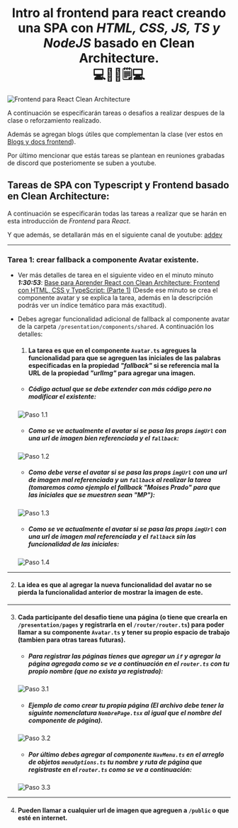 <h1 style="text-align: center;">
  Intro al frontend para react creando una SPA con <em>HTML, CSS, JS, TS y NodeJS</em> basado en Clean Architecture.
  <br>
  💻📂📖🗒️💻
</h1>

![Frontend para React Clean Architecture](./public/images/frontend_para_react_clean_architecture.png)

A continuación se especificarán tareas o desafios a realizar despues de la clase o reforzamiento realizado. 

Además se agregan blogs útiles que complementan la clase (ver estos en [Blogs y docs frontend](./README-BLOGS.md)).

Por último mencionar que estás tareas se plantean en reuniones grabadas de discord que posteriomente se suben a youtube.


## Tareas de SPA con Typescript y Frontend basado en Clean Architecture:
A continuación se especificarán todas las tareas a realizar que se harán en esta introducción de
_Frontend_ para _React_. 

Y que además, se detallarán más en el siguiente canal de youtube: [addev](https://www.youtube.com/@addevmoises)

___

### **Tarea 1:** crear fallback a componente Avatar existente.
- Ver más detalles de tarea en el siguiente video en el minuto minuto **_1:30:53_**: [Base para Aprender React con Clean Architecture: Frontend con HTML, CSS y TypeScript: (Parte 1)](https://youtu.be/TNFrjhVi7uo?si=kfVjQPrR8kZqTwlD) (Desde ese minuto se crea el componente avatar y se explica la tarea, además en la descripción podrás ver un índice temático para más exactitud).

- Debes agregar funcionalidad adicional de fallback al componente avatar de la carpeta `/presentation/components/shared`. A continuación los detalles: 


  1. #### La tarea es que en el componente `Avatar.ts` agregues la funcionalidad para que se agreguen las iniciales de las palabras especificadas en la propiedad *_"fallback"_* si se referencia mal la URL de la propiedad *_"urlImg"_* para agregar una imagen.
    - ##### Código actual que se debe extender con más código pero no modificar el existente:
    ![Paso 1.1](./public/images/tarea1-paso1_1.png)

    - ##### Como se ve actualmente el avatar si se pasa las props `imgUrl` con una url de imagen bien referenciada y el `fallback`:
    ![Paso 1.2](./public/images/tarea1-paso1_2.png)

    - ##### Como debe verse el avatar si se pasa las props `imgUrl` con una url de imagen mal referenciada y un `fallback` al realizar la tarea (tomaremos como ejemplo el fallback _"Moises Prado"_ para que las iniciales que se muestren sean _"MP"_):
    ![Paso 1.3](./public/images/tarea1-paso1_3.png)

    - ##### Como se ve actualmente el avatar si se pasa las props `imgUrl` con una url de imagen mal referenciada y el `fallback` sin las funcionalidad de las iniciales:
    ![Paso 1.4](./public/images/tarea1-paso1_4.png)

___

  2. #### La idea es que al agregar la nueva funcionalidad del avatar no se pierda la funcionalidad anterior de mostrar la imagen de este.

___

  3. #### Cada participante del desafio tiene una página (o tiene que crearla en `/presentation/pages` y registrarla en el `/router/router.ts`) para poder llamar a su componente `Avatar.ts` y tener su propio espacio de trabajo (tambien para otras tareas futuras).
      - ##### Para registrar las páginas tienes que agregar un `if` y agregar la página agregada como se ve a continuación en el `router.ts` con tu propio nombre (que no exista ya registrado):
      ![Paso 3.1](./public/images/tarea1-paso3_1.png)

      - ##### Ejemplo de como crear tu propia página (El archivo debe tener la siguinte nomenclatura `NombrePage.tsx` al igual que el nombre del componente de página).
      ![Paso 3.2](./public/images/tarea1-paso3_2.png)

      - ##### Por último debes agregar al componente `NavMenu.ts` en el arreglo de objetos `menuOptions.ts` tu nombre y ruta de página que registraste en el `router.ts` como se ve a continuación:
      ![Paso 3.3](./public/images/tarea1-paso3_3.png)

___    

  4. #### Pueden llamar a cualquier url de imagen que agreguen a `/public` o que esté en internet.



